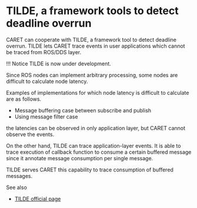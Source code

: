 # TILDE, a framework tools to detect deadline overrun

CARET can cooperate with TILDE, a framework tool to detect deadline overrun.
TILDE lets CARET trace events in user applications which cannot be traced from ROS/DDS layer.

<prettier-ignore-start>
!!! Notice
        TILDE is now under development.
<prettier-ignore-end>

Since ROS nodes can implement arbitrary processing, some nodes are difficult to calculate node latency.

Examples of implementations for which node latency is difficult to calculate are as follows.

- Message buffering case between subscribe and publish
- Using message filter case

the latencies can be observed in only application layer, but CARET cannot observe the events.

On the other hand, TILDE can trace application-layer events.
It is able to trace execution of callback function to consume a certain buffered message since it annotate message consumption per single message.

TILDE serves CARET this capability to trace consumption of buffered messages.

See also

- [TILDE official page](https://github.com/tier4/TILDE)
